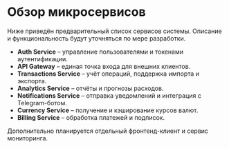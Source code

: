 # Обзор микросервисов

Ниже приведён предварительный список сервисов системы. Описание и функциональность будут уточняться по мере разработки.

- **Auth Service** – управление пользователями и токенами аутентификации.
- **API Gateway** – единая точка входа для внешних клиентов.
- **Transactions Service** – учёт операций, поддержка импорта и экспорта.
- **Analytics Service** – отчёты и прогнозы расходов.
- **Notifications Service** – отправка уведомлений и интеграция с Telegram-ботом.
- **Currency Service** – получение и кэширование курсов валют.
- **Billing Service** – обработка платежей и подписок.

Дополнительно планируется отдельный фронтенд-клиент и сервис мониторинга.

